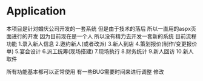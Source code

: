 # Application
本项目是针对婚庆公司开发的一套系统 但是由于技术的落后 所以一直用的aspx页面进行的开发
因为目前现在是一个人  所以没有精力去开发一套新的系统
目前流程功能
1.录入新人信息
2.邀约新人(或者改派)
3.新人到店
4.策划报价(制作/变更报价单)
5.宴会设计
6.派工统筹(现场搭建)
7.现场执行
8.财务统计
9.新人回访
10.新人取件

所有功能基本都可以正常使用 有一些BUG需要时间来进行调整 修改
